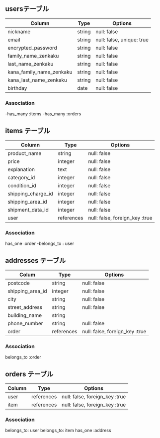 ## usersテーブル

| Column                    | Type   | Options                   |
| ------------------------- | ------ | ------------------------- |
| nickname                  | string | null: false               |
| email                     | string | null: false, unique: true |
| encrypted_password        | string | null: false               |
| family_name_zenkaku       | string | null: false               |
| last_name_zenkaku         | string | null: false               |
| kana_family_name_zenkaku  | string | null: false               |
| kana_last_name_zenkaku    | string | null: false               |
| birthday                  | date   | null: false               |

### Association

-has_many :items
-has_many :orders

## items テーブル
| Column             | Type       | Options                        |
| ------------------ | ---------- | ------------------------------ |
| product_name       | string     | null: false                    |
| price              | integer    | null: false                    |
| explanation        | text       | null: false                    |
| category_id        | integer    | null: false                    |
| condition_id       | integer    | null: false                    |
| shipping_charge_id | integer    | null: false                    |
| shipping_area_id   | integer    | null: false                    |
| shipment_data_id   | integer    | null: false                    |
| user               | references | null: false, foreign_key :true |

### Association
has_one :order
-belongs_to : user

## addresses テーブル
| Colum                 | Type       | Options                        |
| --------------------- | ---------- | ------------------------------ |
| postcode              | string     | null: false                    |
| shipping_area_id      | integer    | null: false                    |
| city                  | string     | null: false                    |
| street_address        | string     | null: false                    |
| building_name         | string     |                                |
| phone_number          | string     | null: false                    |
| order                 | references | null: false, foreign_key :true |

### Association
belongs_to :order

## orders テーブル
| Column             | Type       | Options                        |
| ------------------ | ---------- | ------------------------------ |
| user               | references | null: false, foreign_key :true |
| item               | references | null: false, foreign_key :true |


### Association
belongs_to: user
belongs_to: item
has_one :address
